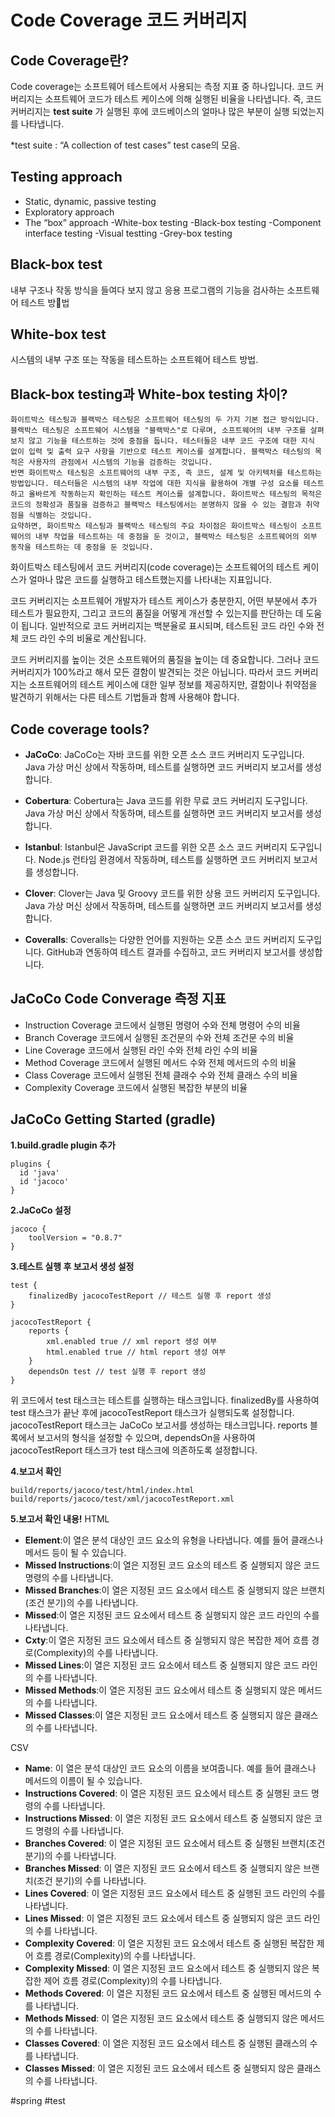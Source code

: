 # Code Coverage 코드 커버리지

## Code Coverage란?
 Code coverage는 소프트웨어 테스트에서 사용되는 측정 지표 중 하나입니다. 코드 커버리지는 소프트웨어 코드가 테스트 케이스에 의해 실행된 비율을 나타냅니다. 즉, 코드 커버리지는 **test suite** 가 실행된 후에 코드베이스의 얼마나 많은 부분이 실행 되었는지를 나타냅니다.
 

*test suite : “A collection of test cases” test case의 모음. 


## Testing approach
- Static, dynamic, passive testing
- Exploratory approach
- The “box” approach
	-White-box testing
	-Black-box testing
	-Component interface testing
	-Visual testting
	-Grey-box testing


## Black-box test
내부 구조나 작동 방식을 들여다 보지 않고 응용 프로그램의 기능을 검사하는 소프트웨어 테스트 방법


## White-box test
시스템의 내부 구조 또는 작동을 테스트하는 소프트웨어 테스트 방법.
	

## Black-box testing과 White-box testing 차이?
```
화이트박스 테스팅과 블랙박스 테스팅은 소프트웨어 테스팅의 두 가지 기본 접근 방식입니다.
블랙박스 테스팅은 소프트웨어 시스템을 "블랙박스"로 다루며, 소프트웨어의 내부 구조를 살펴보지 않고 기능을 테스트하는 것에 중점을 둡니다. 테스터들은 내부 코드 구조에 대한 지식 없이 입력 및 출력 요구 사항을 기반으로 테스트 케이스를 설계합니다. 블랙박스 테스팅의 목적은 사용자의 관점에서 시스템의 기능을 검증하는 것입니다.
반면 화이트박스 테스팅은 소프트웨어의 내부 구조, 즉 코드, 설계 및 아키텍처를 테스트하는 방법입니다. 테스터들은 시스템의 내부 작업에 대한 지식을 활용하여 개별 구성 요소를 테스트하고 올바르게 작동하는지 확인하는 테스트 케이스를 설계합니다. 화이트박스 테스팅의 목적은 코드의 정확성과 품질을 검증하고 블랙박스 테스팅에서는 분명하지 않을 수 있는 결함과 취약점을 식별하는 것입니다.
요약하면, 화이트박스 테스팅과 블랙박스 테스팅의 주요 차이점은 화이트박스 테스팅이 소프트웨어의 내부 작업을 테스트하는 데 중점을 둔 것이고, 블랙박스 테스팅은 소프트웨어의 외부 동작을 테스트하는 데 중점을 둔 것입니다.

```


화이트박스 테스팅에서 코드 커버리지(code coverage)는 소프트웨어의 테스트 케이스가 얼마나 많은 코드를 실행하고 테스트했는지를 나타내는 지표입니다.

코드 커버리지는 소프트웨어 개발자가 테스트 케이스가 충분한지, 어떤 부분에서 추가 테스트가 필요한지, 그리고 코드의 품질을 어떻게 개선할 수 있는지를 판단하는 데 도움이 됩니다. 일반적으로 코드 커버리지는 백분율로 표시되며, 테스트된 코드 라인 수와 전체 코드 라인 수의 비율로 계산됩니다.

코드 커버리지를 높이는 것은 소프트웨어의 품질을 높이는 데 중요합니다. 그러나 코드 커버리지가 100%라고 해서 모든 결함이 발견되는 것은 아닙니다. 따라서 코드 커버리지는 소프트웨어의 테스트 케이스에 대한 일부 정보를 제공하지만, 결함이나 취약점을 발견하기 위해서는 다른 테스트 기법들과 함께 사용해야 합니다.

## Code coverage tools?
- **JaCoCo**: JaCoCo는 자바 코드를 위한 오픈 소스 코드 커버리지 도구입니다. Java 가상 머신 상에서 작동하며, 테스트를 실행하면 코드 커버리지 보고서를 생성합니다.

- **Cobertura**: Cobertura는 Java 코드를 위한 무료 코드 커버리지 도구입니다. Java 가상 머신 상에서 작동하며, 테스트를 실행하면 코드 커버리지 보고서를 생성합니다.

- **Istanbul**: Istanbul은 JavaScript 코드를 위한 오픈 소스 코드 커버리지 도구입니다. Node.js 런타임 환경에서 작동하며, 테스트를 실행하면 코드 커버리지 보고서를 생성합니다.

- **Clover**: Clover는 Java 및 Groovy 코드를 위한 상용 코드 커버리지 도구입니다. Java 가상 머신 상에서 작동하며, 테스트를 실행하면 코드 커버리지 보고서를 생성합니다.

- **Coveralls**: Coveralls는 다양한 언어를 지원하는 오픈 소스 코드 커버리지 도구입니다. GitHub과 연동하여 테스트 결과를 수집하고, 코드 커버리지 보고서를 생성합니다.


## JaCoCo Code Converage 측정 지표
- Instruction Coverage
코드에서 실행된 명령어 수와 전체 명령어 수의 비율
- Branch Coverage
코드에서 실행된 조건문의 수와 전체 조건문 수의 비율
- Line Coverage
코드에서 실행된 라인 수와 전체 라인 수의 비율
- Method Coverage
코드에서 실행된 메서드 수와 전체 메서드의 수의 비율
- Class Coverage
코드에서 실행된 전체 클래수 수와 전체 클래스 수의 비율
- Complexity Coverage
코드에서 실행된 복잡한 부분의 비율

## JaCoCo Getting Started (gradle)
**1.build.gradle plugin 추가**
```
plugins {
  id 'java'
  id 'jacoco'
}

```
**2.JaCoCo 설정**
```
jacoco {
    toolVersion = "0.8.7"
}
```
**3.테스트 실행 후 보고서 생성 설정**
```
test {
    finalizedBy jacocoTestReport // 테스트 실행 후 report 생성
}

jacocoTestReport {
    reports {
        xml.enabled true // xml report 생성 여부
        html.enabled true // html report 생성 여부
    }
    dependsOn test // test 실행 후 report 생성
}
```
위 코드에서 test 태스크는 테스트를 실행하는 태스크입니다. finalizedBy를 사용하여 test 태스크가 끝난 후에 jacocoTestReport 태스크가 실행되도록 설정합니다. jacocoTestReport 태스크는 JaCoCo 보고서를 생성하는 태스크입니다. reports 블록에서 보고서의 형식을 설정할 수 있으며, dependsOn을 사용하여 jacocoTestReport 태스크가 test 태스크에 의존하도록 설정합니다.

**4.보고서 확인**
```
build/reports/jacoco/test/html/index.html
build/reports/jacoco/test/xml/jacocoTestReport.xml
```


**5.보고서 확인 내용!**
HTML
- **Element**:이 열은 분석 대상인 코드 요소의 유형을 나타냅니다. 예를 들어 클래스나 메서드 등이 될 수 있습니다.
- **Missed Instructions**:이 열은 지정된 코드 요소의 테스트 중 실행되지 않은 코드 명령의 수를 나타냅니다.
- **Missed Branches**:이 열은 지정된 코드 요소에서 테스트 중 실행되지 않은 브랜치(조건 분기)의 수를 나타냅니다.
- **Missed**:이 열은 지정된 코드 요소에서 테스트 중 실행되지 않은 코드 라인의 수를 나타냅니다.
- **Cxty**:이 열은 지정된 코드 요소에서 테스트 중 실행되지 않은 복잡한 제어 흐름 경로(Complexity)의 수를 나타냅니다.
- **Missed Lines**:이 열은 지정된 코드 요소에서 테스트 중 실행되지 않은 코드 라인의 수를 나타냅니다.
- **Missed Methods**:이 열은 지정된 코드 요소에서 테스트 중 실행되지 않은 메서드의 수를 나타냅니다.
- **Missed Classes**:이 열은 지정된 코드 요소에서 테스트 중 실행되지 않은 클래스의 수를 나타냅니다.

CSV
- **Name**: 이 열은 분석 대상인 코드 요소의 이름을 보여줍니다. 예를 들어 클래스나 메서드의 이름이 될 수 있습니다.
- **Instructions Covered**: 이 열은 지정된 코드 요소에서 테스트 중 실행된 코드 명령의 수를 나타냅니다.
- **Instructions Missed**: 이 열은 지정된 코드 요소에서 테스트 중 실행되지 않은 코드 명령의 수를 나타냅니다.
- **Branches Covered**: 이 열은 지정된 코드 요소에서 테스트 중 실행된 브랜치(조건 분기)의 수를 나타냅니다.
- **Branches Missed**: 이 열은 지정된 코드 요소에서 테스트 중 실행되지 않은 브랜치(조건 분기)의 수를 나타냅니다.
- **Lines Covered**: 이 열은 지정된 코드 요소에서 테스트 중 실행된 코드 라인의 수를 나타냅니다.
- **Lines Missed**: 이 열은 지정된 코드 요소에서 테스트 중 실행되지 않은 코드 라인의 수를 나타냅니다.
- **Complexity Covered**: 이 열은 지정된 코드 요소에서 테스트 중 실행된 복잡한 제어 흐름 경로(Complexity)의 수를 나타냅니다.
- **Complexity Missed**: 이 열은 지정된 코드 요소에서 테스트 중 실행되지 않은 복잡한 제어 흐름 경로(Complexity)의 수를 나타냅니다.
- **Methods Covered**: 이 열은 지정된 코드 요소에서 테스트 중 실행된 메서드의 수를 나타냅니다.
- **Methods Missed**: 이 열은 지정된 코드 요소에서 테스트 중 실행되지 않은 메서드의 수를 나타냅니다.
- **Classes Covered**: 이 열은 지정된 코드 요소에서 테스트 중 실행된 클래스의 수를 나타냅니다.
- **Classes Missed**: 이 열은 지정된 코드 요소에서 테스트 중 실행되지 않은 클래스의 수를 나타냅니다.




#spring #test
